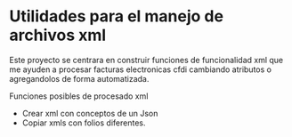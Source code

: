 Utilidades para el manejo de archivos xml
=========================================

Este proyecto se centrara en construir funciones de funcionalidad xml que me ayuden a procesar facturas electronicas cfdi cambiando atributos o agregandolos de forma automatizada.
 
Funciones posibles de procesado xml

- Crear xml con conceptos de un Json
- Copiar xmls con folios diferentes.

 